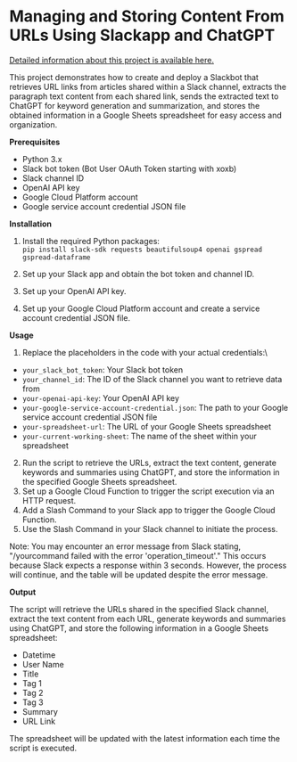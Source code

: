 # Managing and Storing Content From URLs Using Slackapp and ChatGPT

[Detailed information about this project is available here.](https://medium.com/@qwaq0213/managing-and-storing-content-from-urls-using-slackapp-and-chatgpt-20735c806d69)

This project demonstrates how to create and deploy a Slackbot that retrieves URL links from articles shared within a Slack channel, extracts the paragraph text content from each shared link, sends the extracted text to ChatGPT for keyword generation and summarization, and stores the obtained information in a Google Sheets spreadsheet for easy access and organization.

**Prerequisites**
* Python 3.x
* Slack bot token (Bot User OAuth Token starting with xoxb)
* Slack channel ID
* OpenAI API key
* Google Cloud Platform account
* Google service account credential JSON file

**Installation**

1. Install the required Python packages:\
`pip install slack-sdk requests beautifulsoup4 openai gspread gspread-dataframe`

2. Set up your Slack app and obtain the bot token and channel ID.
3. Set up your OpenAI API key.
4. Set up your Google Cloud Platform account and create a service account credential JSON file.

**Usage**

1. Replace the placeholders in the code with your actual credentials:\
* `your_slack_bot_token`: Your Slack bot token
* `your_channel_id`: The ID of the Slack channel you want to retrieve data from
* `your-openai-api-key`: Your OpenAI API key
* `your-google-service-account-credential.json`: The path to your Google service account credential JSON file
* `your-spreadsheet-url`: The URL of your Google Sheets spreadsheet
* `your-current-working-sheet`: The name of the sheet within your spreadsheet

2. Run the script to retrieve the URLs, extract the text content, generate keywords and summaries using ChatGPT, and store the information in the specified Google Sheets spreadsheet.
3. Set up a Google Cloud Function to trigger the script execution via an HTTP request.
4. Add a Slash Command to your Slack app to trigger the Google Cloud Function.
5. Use the Slash Command in your Slack channel to initiate the process.

Note: You may encounter an error message from Slack stating, "/yourcommand failed with the error 'operation_timeout'." This occurs because Slack expects a response within 3 seconds. However, the process will continue, and the table will be updated despite the error message.

**Output**

The script will retrieve the URLs shared in the specified Slack channel, extract the text content from each URL, generate keywords and summaries using ChatGPT, and store the following information in a Google Sheets spreadsheet:
* Datetime
* User Name
* Title
* Tag 1
* Tag 2
* Tag 3
* Summary
* URL Link

The spreadsheet will be updated with the latest information each time the script is executed.
